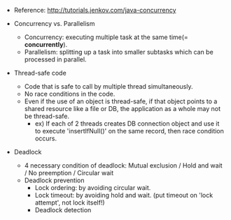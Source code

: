 - Reference: http://tutorials.jenkov.com/java-concurrency

- Concurrency vs. Parallelism
  - Concurrency: executing multiple task at the same time(= **concurrently**).
  - Parallelism: splitting up a task into smaller subtasks which can be processed in parallel.

- Thread-safe code
  - Code that is safe to call by multiple thread simultaneously.
  - No race conditions in the code.
  - Even if the use of an object is thread-safe, if that object points to a shared resource like a file or DB,
the application as a whole may not be thread-safe.
    - ex) If each of 2 threads creates DB connection object and use it to execute 'insertIfNull()' on the same record, then race condition occurs.

- Deadlock
  - 4 necessary condition of deadlock: Mutual exclusion / Hold and wait / No preemption / Circular wait
  - Deadlock prevention
    - Lock ordering: by avoiding circular wait.
    - Lock timeout: by avoiding hold and wait. (put timeout on 'lock attempt', not lock itself!)
    - Deadlock detection
